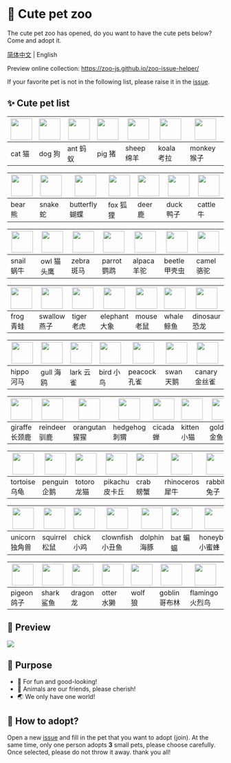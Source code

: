 # 🌈 Cute pet zoo

The cute pet zoo has opened, do you want to have the cute pets below? Come and adopt it.

[简体中文](./README.md) | English

Preview online collection: https://zoo-js.github.io/zoo-issue-helper/

If your favorite pet is not in the following list, please raise it in the [issue](https://github.com/zoo-js/zoo/issues).

## ✨ Cute pet list

| [<img src="https://avatars0.githubusercontent.com/u/70745181?s=200&v=4" width="50" />](https://github.com/cat-js) | [<img src="https://avatars1.githubusercontent.com/u/70746150?s=200&v=4" width="50" />](https://github.com/dog-js) | [<img src="https://avatars2.githubusercontent.com/u/70746215?s=200&v=4" width="50" />](https://github.com/ant-js) | [<img src="https://avatars1.githubusercontent.com/u/70749293?s=200&v=4" width="50" />](https://github.com/pig-js) | [<img src="https://avatars1.githubusercontent.com/u/70750007?s=200&v=4" width="50" />](https://github.com/sheep-js) | [<img src="https://avatars1.githubusercontent.com/u/70750089?s=200&v=4" width="50" />](https://github.com/koala-js) | [<img src="https://avatars1.githubusercontent.com/u/70750531?s=200&v=4" width="50" />](https://github.com/monkey-js) |
| -- | -- | -- |--  | -- | -- | -- |
| cat 猫 |  dog 狗 | ant 蚂蚁 | pig 猪 | sheep 绵羊 | koala 考拉 | monkey 猴子 |

| [<img src="https://avatars2.githubusercontent.com/u/70750582?s=200&v=4" width="50" />](https://github.com/bear-js) | [<img src="https://avatars2.githubusercontent.com/u/70750638?s=200&v=4" width="50"/>](https://github.com/snake-js) | [<img src="https://avatars2.githubusercontent.com/u/70750798?s=200&v=4" width="50" />](https://github.com/butterfly-js) | [<img src="https://avatars1.githubusercontent.com/u/70750872?s=200&v=4" width="50" />](https://github.com/fox-js) | [<img src="https://avatars3.githubusercontent.com/u/70750953?s=200&v=4" width="50" />](https://github.com/deer-js) | [<img src="https://avatars2.githubusercontent.com/u/70751028?s=200&v=4" width="50" />](https://github.com/duck-js) | [<img src="https://avatars0.githubusercontent.com/u/70751211?s=200&v=4" width="50" />](https://github.com/cattle-js) |
| -- | -- | -- |--  | -- | -- | -- |
|bear 熊 | snake 蛇|butterfly 蝴蝶| fox 狐狸|deer 鹿 | duck 鸭子|cattle 牛 |

| [<img src="https://avatars3.githubusercontent.com/u/70751299?s=200&v=4" width="50" />](https://github.com/snail-js) | [<img src="https://avatars2.githubusercontent.com/u/70752100?s=200&v=4" width="50" />](https://github.com/owl-js) | [<img src="https://avatars3.githubusercontent.com/u/70752158?s=200&v=4" width="50" />](https://github.com/zebra-js) | [<img src="https://avatars1.githubusercontent.com/u/70752245?s=200&v=4" width="50" />](https://github.com/parrot-js) | [<img src="https://avatars0.githubusercontent.com/u/70752315?s=200&v=4" width="50" />](https://github.com/alpaca-js) | [<img src="https://avatars0.githubusercontent.com/u/70752362?s=200&v=4" width="50" />](https://github.com/beetle-js) | [<img src="https://avatars3.githubusercontent.com/u/70752397?s=200&v=4" width="50" />](https://github.com/camel-js) |
| -- | -- | -- |--  | -- | -- | -- |
| snail 蜗牛| owl 猫头鹰| zebra 斑马| parrot 鹦鹉 | alpaca 羊驼| beetle 甲壳虫 | camel 骆驼|

| [<img src="https://avatars2.githubusercontent.com/u/70752488?s=200&v=4" width="50" />](https://github.com/frog-js) | [<img src="https://avatars2.githubusercontent.com/u/70752630?s=200&v=4" width="50" />](https://github.com/swallow-js) | [<img src="https://avatars0.githubusercontent.com/u/70752665?s=200&v=4" width="50" />](https://github.com/tiger-js) | [<img src="https://avatars1.githubusercontent.com/u/70752728?s=200&v=4" width="50" />](https://github.com/elephant-js) | [<img src="https://avatars0.githubusercontent.com/u/70752757?s=200&v=4" width="50" />](https://github.com/mouse-js) | [<img src="https://avatars3.githubusercontent.com/u/70752793?s=200&v=4" width="50" />](https://github.com/whale-js) | [<img src="https://avatars2.githubusercontent.com/u/70752846?s=200&v=4" width="50" />](https://github.com/dinosaur-js) |
| -- | -- | -- |--  | -- | -- | -- |
| frog 青蛙| swallow 燕子 | tiger 老虎 | elephant 大象| mouse 老鼠 | whale 鲸鱼| dinosaur 恐龙 |

| [<img src="https://avatars0.githubusercontent.com/u/70752881?s=200&v=4" width="50" />](https://github.com/hippo-js) | [<img src="https://avatars2.githubusercontent.com/u/70752962?s=200&v=4" width="50" />](https://github.com/gull-js) | [<img src="https://avatars1.githubusercontent.com/u/70753047?s=200&v=4" width="50" />](https://github.com/lark-js) | [<img src="https://avatars3.githubusercontent.com/u/70757307?s=200&v=4" width="50" />](https://github.com/bird-js) | [<img src="https://avatars3.githubusercontent.com/u/70757494?s=200&v=4" width="50" />](https://github.com/peacock-js) | [<img src="https://avatars2.githubusercontent.com/u/70757521?s=200&v=4" width="50" />](https://github.com/swan-js) | [<img src="https://avatars0.githubusercontent.com/u/70757575?s=200&v=4" width="50" />](https://github.com/canary-js) |
| -- | -- | -- |--  | -- | -- | -- |
|hippo 河马 | gull 海鸥 | lark 云雀 | bird 小鸟 | peacock 孔雀 | swan 天鹅 | canary 金丝雀|

| [<img src="https://avatars2.githubusercontent.com/u/70757639?s=200&v=4" width="50" />](https://github.com/giraffe-js) | [<img src="https://avatars1.githubusercontent.com/u/70757664?s=200&v=4" width="50" />](https://github.com/reindeer-js) | [<img src="https://avatars0.githubusercontent.com/u/70757694?s=200&v=4" width="50" />](https://github.com/orangutan-js) | [<img src="https://avatars3.githubusercontent.com/u/70757725?s=200&v=4" width="50" />](https://github.com/hedgehog-js) | [<img src="https://avatars3.githubusercontent.com/u/70757758?s=200&v=4" width="50" />](https://github.com/cicada-js) | [<img src="https://avatars2.githubusercontent.com/u/70757890?s=200&v=4" width="50" />](https://github.com/kitten-js) | [<img src="https://avatars3.githubusercontent.com/u/70762676?s=200&v=4" width="50" />](https://github.com/goldfish-js) |
| -- | -- | -- |--  | -- | -- | -- |
| giraffe 长颈鹿 | reindeer 驯鹿 | orangutan 猩猩 | hedgehog 刺猬| cicada 蝉 | kitten 小猫| goldfish 金鱼 |

| [<img src="https://avatars1.githubusercontent.com/u/70783027?s=200&v=4" width="50" />](https://github.com/tortoise-js) | [<img src="https://avatars3.githubusercontent.com/u/70783043?s=200&v=4" width="50" />](https://github.com/penguin-js) | [<img src="https://avatars3.githubusercontent.com/u/70783073?s=200&v=4" width="50" />](https://github.com/totoro-js) | [<img src="https://avatars3.githubusercontent.com/u/70783107?s=200&v=4" width="50" />](https://github.com/pikachu-js) | [<img src="https://avatars0.githubusercontent.com/u/70783229?s=200&v=4" width="50" />](https://github.com/crab-js) | [<img src="https://avatars0.githubusercontent.com/u/70783273?s=200&v=4" width="50" />](https://github.com/rhinoceros-js) | [<img src="https://avatars2.githubusercontent.com/u/70783302?s=200&v=4" width="50" />](https://github.com/rabbit-js) |
| -- | -- | -- |--  | -- | -- | -- |
| tortoise 乌龟 | penguin 企鹅 | totoro 龙猫 | pikachu 皮卡丘 | crab 螃蟹 | rhinoceros 犀牛 | rabbit 兔子 |

| [<img src="https://avatars1.githubusercontent.com/u/70783423?s=200&v=4" width="50" />](https://github.com/unicorn-js) | [<img src="https://avatars2.githubusercontent.com/u/70783453?s=200&v=4" width="50" />](https://github.com/squirrel-js) | [<img src="https://avatars1.githubusercontent.com/u/70783479?s=200&v=4" width="50" />](https://github.com/chick-js) | [<img src="https://avatars3.githubusercontent.com/u/70783502?s=200&v=4" width="50">](https://github.com/clownfish-js) | [<img src="https://avatars0.githubusercontent.com/u/70783522?s=200&v=4" width="50" />](https://github.com/dolphin-js) | [<img src="https://avatars2.githubusercontent.com/u/70783585?s=200&v=4" width="50" />](https://github.com/bat-js) | [<img src="https://avatars0.githubusercontent.com/u/70783684?s=200&v=4" width="50" />](https://github.com/honeybee-js) |
| -- | -- | -- |--  | -- | -- | -- |
| unicorn 独角兽 | squirrel 松鼠 | chick 小鸡 | clownfish 小丑鱼 | dolphin 海豚 | bat 蝙蝠 | honeybee 小蜜蜂 |

| [<img src="https://avatars3.githubusercontent.com/u/70783705?s=200&v=4" width="50" />](https://github.com/pigeon-js) | [<img src="https://avatars2.githubusercontent.com/u/70783812?s=200&v=4" width="50" />](https://github.com/shark-ts) | [<img src="https://avatars3.githubusercontent.com/u/70783905?s=200&v=4" width="50" />](https://github.com/dragon-ts) | [<img src="https://avatars0.githubusercontent.com/u/70784646?s=200&v=4" width="50" />](https://github.com/otter-ts) | [<img src="https://avatars3.githubusercontent.com/u/70870347?s=200&v=4" width="50" />](https://github.com/wolf-ts) | [<img src="https://avatars0.githubusercontent.com/u/71177746?s=200&v=4" width="50" />](https://github.com/goblin-js) | [<img src="https://avatars0.githubusercontent.com/u/71747962?s=200&v=4" width="50" />](https://github.com/flamingo-js) |
| -- | -- | -- |--  | -- | -- | -- |
| pigeon 鸽子 | shark 鲨鱼 | dragon 龙 | otter 水獭 | wolf 狼 | goblin 哥布林 |  flamingo 火烈鸟 |

## 🌟 Preview

![](https://github.com/zoo-js/zoo/blob/master/assets/pets.png?raw=true)

## 💖 Purpose

- 🎁 For fun and good-looking!
- 🙂 Animals are our friends, please cherish!
- 🌏 We only have one world!

## 💄 How to adopt?

Open a new [issue](https://github.com/zoo-js/zoo/issues) and fill in the pet that you want to adopt (join). At the same time, only one person adopts **3** small pets, please choose carefully. Once selected, please do not throw it away. thank you all!
